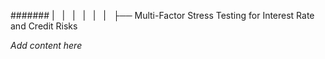 ####### |   |   |   |   |   |   ├── Multi-Factor Stress Testing for Interest Rate and Credit Risks

*Add content here*
